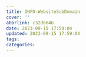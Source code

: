 ```yaml
---
title: INFO-WebsiteSubDomain
cover: ''
abbrlink: c32d6646
date: 2023-09-15 17:59:04
updated: 2023-09-15 17:59:04
tags:
categories:
---
```

